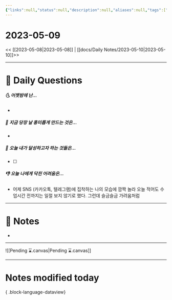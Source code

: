 ```yaml
---
{"links":null,"status":null,"description":null,"aliases":null,"tags":[" DailyNote "],"created":"2023-05-09T14:30:13","updated":"2025-01-14T18:41:54","title":"2023-05-09","dg-publish":true,"permalink":"/docs/Daily Notes/2023-05-09/","dgPassFrontmatter":true}
---
```



# 2023-05-09

<< [[2023-05-08\|2023-05-08]] | [[docs/Daily Notes/2023-05-10\|2023-05-10]]>>

---

# 📅 Daily Questions

##### 🌜 어젯밤에 난...

- 

##### 🙌 지금 당장 날 흥미롭게 만드는 것은...

- 

##### 🚀 오늘 내가 달성하고자 하는 것들은...

- [ ] 

##### 👎 오늘 나에게 닥친 어려움은...

- 어제 SNS (카카오톡, 텔레그램)에 집착하는 나의 모습에 깜짝 놀라 오늘 적어도 수업시간 전까지는 일절 보지 않기로 했다. 그런데 슬금슬금 가려움처럼 

---

# 📝 Notes

- 

___

![[Pending ⌛.canvas\|Pending ⌛.canvas]]

---

# Notes modified today


{ .block-language-dataview}
